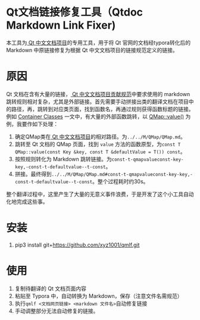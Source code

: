 # Qt文档链接修复工具（Qtdoc Markdown Link Fixer)

本工具为[ Qt 中文文档项目](https://github.com/QtDocumentCN/QtDocumentCN)的专用工具，用于将 Qt 官网的文档经typora转化后的 Markdown 中原链接修复为根据 Qt 中文文档项目的链接规范定义的链接。

# 原因

Qt 文档在含有大量的链接，[ Qt 中文文档项目贡献规范](https://github.com/QtDocumentCN/QtDocumentCN/blob/master/CONTRIBUTING.md#%E5%BC%95%E7%94%A8%E9%93%BE%E6%8E%A5)中要求使用的 markdown 跳转规则相对复杂，尤其是外部链接。首先需要手动拼接出类的翻译文档在项目中的路径，再，跳转到对应类页面，找到函数名，再通过规则获得函数标题的链接。例如 [Container Classes](https://doc.qt.io/qt-5/containers.html) 一文中，有大量的外部函数跳转，以 [QMap::value()](https://doc.qt.io/qt-5/containers.html#:~:text=QMap%3A%3Avalue) 为例，我要作如下处理：

1. 确定QMap类在[ Qt 中文文档项目](https://github.com/QtDocumentCN/QtDocumentCN)的相对路径。为`../../M/QMap/QMap.md`。
2. 跳转至 Qt 文档的 QMap 页面，找到 `value` 方法的函数原型，为`const T QMap::value(const Key &key, const T &defaultValue = T()) const`。
3. 按照规则转化为 Markdown 跳转链接。为`const-t-qmapvalueconst-key-key,-const-t-defaultvalue--t-const`。
4. 拼接。最终得到`../../M/QMap/QMap.md#const-t-qmapvalueconst-key-key,-const-t-defaultvalue--t-const`。整个过程耗时约30s。

整个翻译过程中，这里产生了大量的无意义事件浪费，于是开发了这个小工具自动化地完成这些事。

# 安装

1. pip3 install git+https://github.com/xyz1001/qmlf.git

# 使用

1. 复制待翻译的 Qt 文档页面内容
2. 粘贴至 Typora 中，自动转换为 Markdown，保存（注意文件名需规范）
3. 执行`qmlf <文档网页链接> <markdown 文件名>`自动修复链接
4. 手动调整部分无法自动修复的链接。
